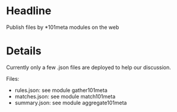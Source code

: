 # Headline 

Publish files by *101meta modules on the web

# Details

Currently only a few .json files are deployed to help our discussion.

Files:
* rules.json: see module gather101meta
* matches.json: see module match101meta
* summary.json: see module aggregate101meta

